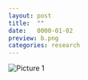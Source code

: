 ```yaml
---
layout: post
title:  ""
date:   0000-01-02
preview: b.png
categories: research
---
```


![Picture 1]({{site.baseurl}}/images/b.png?auto=yes)
